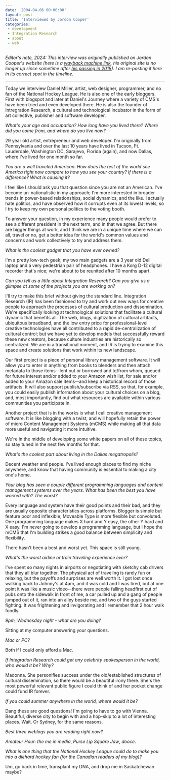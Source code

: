 ```yaml
---
date: '2004-04-06 00:00:00'
layout: post
title: 'Interviewed by Jordon Cooper'
categories:
 - development
 - Integration Research
 - about
 - web
---
```


_Editor's note, 2024: This interview was originally published on Jordon Cooper's website (here is a [wayback machine link](https://web.archive.org/web/20040529062600/http://www.jordoncooper.com/2004/05/interviewing-daniel-miller.html), his original site is no longer up since sometime after [his passing in 2018](/2018/04/22/jordon-cooper-you-will-be-missed/)). I am re-posting it here in its correct spot in the timeline._

---

Today we interview Daniel Miller, artist, web designer, programmer, and no fan of the National Hockey League. He is also one of the early bloggers. First with blogspot and later at Daniel's Journey where a variety of CMS's have been tried and even developed there. He is also the founder of Intregration Research, a cultural and technological incubator in the form of art collective, publisher and software developer.

_What's your age and occupation? How long have you lived there? Where did you come from, and where do you live now?_

29 year old artist, entrepreneur and web developer. I'm originally from Pennsylvania and over the last 10 years have lived in Tucson, Ft. Lauderdale, Washington DC, Sarajevo, Florida (again), and now Dallas, where I've lived for one month so far.

_You are a well traveled American. How does the rest of the world see America right now compare to how you see your country? If there is a difference? What is causing it?_

I feel like I should ask you that question since you are not an American. I've become un-nationalistic in my approach; I'm more interested in broader trends in power-based relationships, social dynamics, and the like. I actually hate politics, and have observed how it corrupts even at its lowest levels, so I try to keep my own personal politics to the voting booth.

To answer your question, in my experience many people would prefer to see a different president in the next term, and in that we agree. But there are bigger things at work, and I think we are in a unique time where we can all, travel or no, get a better idea for the world's common values and concerns and work collectively to try and address them.

_What is the coolest gadget that you have ever owned?_

I'm a pretty low-tech geek; my two main gadgets are a 3 year old Dell laptop and a very pedestrian pair of headphones. I have a Korg D-12 digital recorder that's nice; we're about to be reunited after 10 months apart.

_Can you tell us a little about Integration Research? Can you give us a glimpse at some of the projects you are working on?_

I'll try to make this brief without giving the standard line. Integration Research (IR) has been fashioned to try and work out new ways for creative people to approach the processes of cultural production and dissemination. We're specifically looking at technological solutions that facilitate a cultural dynamic that benefits all. The web, blogs, digitization of cultural artifacts, ubiquitous broadband, and the low entry price for professional-level creative technologies have all contributed to a rapid de-centralization of cultural control; but we have yet to develop models that successfully reward these new creators, because culture industries are historically so centralized. We are in a transitional moment, and IR is trying to examine this space and create solutions that work within its new landscape.

Our first project is a piece of personal library management software. It will allow you to enter in anything from books to blenders and then attach metadata to those items--lent out or borrowed and to/from whom, queued for future interest and/or added to your Amazon wish list, for sale and/or added to your Amazon sale items--and keep a historical record of those artifacts. It will also support publish/subscribe via RSS, so that, for example, you could easily publish information about your cultural choices on a blog, and, most importantly, find out what resources are available within various communities you participate in.

Another project that is in the works is what I call creative management software. It is like blogging with a twist, and will hopefully retain the power of micro Content Management Systems (mCMS) while making all that data more useful and navigating it more intuitive.

We're in the middle of developing some white papers on all of these topics, so stay tuned in the next few months for that.

_What's the coolest part about living in the Dallas megatropolis?_

Decent weather and people. I've lived enough places to find my niche anywhere, and know that having community is essential to making a city one's home.

_Your blog has seen a couple different programming languages and content management systems over the years. What has been the best you have worked with? The worst?_

Every language and system have their good points and their bad, and they are usually opposite characteristics across platforms. Blogger is simple but feature poor and inflexible; Moveable Type is more flexible but convoluted. One programming language makes X hard and Y easy, the other Y hard and X easy. I'm never going to develop a programming language, but I hope the mCMS that I'm building strikes a good balance between simplicity and flexibility.

There hasn't been a best and worst yet. This space is still young.

_What's the worst airline or train traveling experience ever?_

I've spent so many nights in airports or negotiating with sketchy cab drivers that they all blur together. The physical act of traveling is rarely fun or relaxing, but the payoffs and surprises are well worth it. I got lost once walking back to Johnny's at 4am, and it was cold and I was tired, but at one point it was like a music video--there were people falling headfirst out of pubs onto the sidewalk in front of me, a car pulled up and a gang of people jumped out of it, ran into an alley beside me, and two of the guys started fighting. It was frightening and invigorating and I remember that 2 hour walk fondly.

_9pm, Wednesday night - what are you doing?_

Sitting at my computer answering your questions.

_Mac or PC?_

Both if I could only afford a Mac.

_If Integration Research could get any celebrity spokesperson in the world, who would it be? Why?_

Madonna. She personifies success under the old/established structures of cultural dissemination, so there would be a beautiful irony there. She's the most powerful relevant public figure I could think of and her pocket change could fund IR forever.

_If you could summer anywhere in the world, where would it be?_

Dang these are good questions! I'm going to have to go with Vienna. Beautiful, diverse city to begin with and a hop-skip to a lot of interesting places. Wait. Or Sydney, for the same reasons.

_Best three weblogs you are reading right now?_

_Amateur Hour: the me in media_, _Purse Lip Square Jaw_, _dooce_.

_What is one thing that the National Hockey League could do to make you into a diehard hockey fan (for the Canadian readers of my blog)?_

Um, go back in time, transplant my DNA, and drop me in Saskatchewan maybe?
